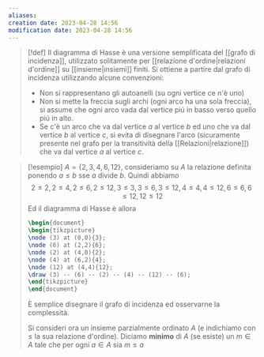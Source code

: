 ```yaml
---
aliases: 
creation date: 2023-04-28 14:56
modification date: 2023-04-28 14:56
---
```


>[!def]
>Il diagramma di Hasse è una versione semplificata del [[grafo di incidenza]], utilizzato solitamente per [[relazione d'ordine|relazioni d'ordine]] su [[insieme|insiemi]] finiti.
>Si ottiene a partire dal grafo di incidenza utilizzando alcune convenzioni:
> - Non si rappresentano gli autoanelli (su ogni vertice ce n'è uno)
> - Non si mette la freccia sugli archi (ogni arco ha una sola freccia), si assume che ogni arco vada dal vertice piú in basso verso quello piú in alto.
> - Se c'è un arco che va dal vertice $a$ al vertice $b$ ed uno che va dal vertice $b$ al vertice $c$, si evita di disegnare l'arco (sicuramente presente nel grafo per la transitività della [[Relazioni|relazione]]) che va dal vertice $a$ al vertice $c$.

>[!esempio]
>$A = \{ 2,3,4,6,12 \}$, consideriamo su $A$ la relazione definita ponendo $a \leq b$ sse $a$ divide $b$. Quindi abbiamo $$2 \leq 2, 2 \leq 4, 2 \leq 6, 2 \leq 12,3 \leq 3, 3 \leq 6, 3 \leq 12,4 \leq 4, 4 \leq 12, 6 \leq 6, 6 \leq 12, 12 \leq 12$$
>Ed il diagramma di Hasse è allora
> ```tikz
>\begin{document}
>\begin{tikzpicture}
>\node (3) at (0,0){3};
>\node (6) at (2,2){6};
>\node (2) at (4,0){2};
>\node (4) at (6,2){4};
>\node (12) at (4,4){12};
>\draw (3) -- (6) -- (2) -- (4) -- (12) -- (6);
>\end{tikzpicture}
>\end{document}
>```
>È semplice disegnare il grafo di incidenza ed osservarne la complessità.
>
>Si consideri ora un insieme parzialmente ordinato $A$ (e indichiamo con $\leq$ la sua relazione d'ordine).
>Diciamo **minimo** di $A$ (se esiste) un $m \in A$ tale che per ogni $a \in A$ sia $m \leq a$
>

